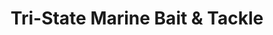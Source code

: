 ---
title: "Tri-State Marine Bait & Tackle"
url: /deale/tri-state-marine-bait-und-tackle/
shop: Outdoor
---